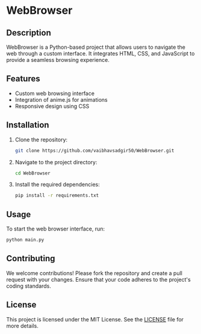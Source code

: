 # WebBrowser

## Description
WebBrowser is a Python-based project that allows users to navigate the web through a custom interface. It integrates HTML, CSS, and JavaScript to provide a seamless browsing experience.

## Features
- Custom web browsing interface
- Integration of anime.js for animations
- Responsive design using CSS

## Installation

1. Clone the repository:
   ```bash
   git clone https://github.com/vaibhavsadgir50/WebBrowser.git
   ```

2. Navigate to the project directory:
   ```bash
   cd WebBrowser
   ```

3. Install the required dependencies:
   ```bash
   pip install -r requirements.txt
   ```

## Usage
To start the web browser interface, run:
```bash
python main.py
```

## Contributing
We welcome contributions! Please fork the repository and create a pull request with your changes. Ensure that your code adheres to the project's coding standards.

## License
This project is licensed under the MIT License. See the [LICENSE](LICENSE) file for more details.

